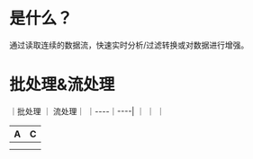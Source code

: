 # 是什么？
通过读取连续的数据流，快速实时分析/过滤转换或对数据进行增强。
# 批处理&流处理
｜批处理 ｜ 流处理｜
｜----｜----|
｜   ｜   ｜

|A|C|
|---|---|
|||
|||s